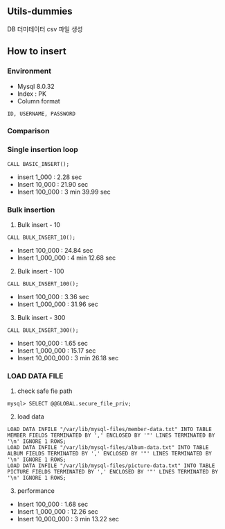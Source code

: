 ## Utils-dummies
DB 더미테이터 csv 파일 생성

## How to insert

### Environment
- Mysql 8.0.32
- Index : PK
- Column format
```
ID, USERNAME, PASSWORD
```

### Comparison
### Single insertion loop
```
CALL BASIC_INSERT();
```
- insert 1_000 : 2.28 sec
- Insert 10_000 : 21.90 sec
- Insert 100_000 : 3 min 39.99 sec

### Bulk insertion
1. Bulk insert - 10
```
CALL BULK_INSERT_10();
```
- Insert 100_000 : 24.84 sec
- Insert 1_000_000 : 4 min 12.68 sec

2. Bulk insert - 100
```
CALL BULK_INSERT_100();
```
- Insert 100_000 : 3.36 sec
- Insert 1_000_000 : 31.96 sec

3. Bulk insert - 300
```
CALL BULK_INSERT_300();
```
- Insert 100_000 : 1.65 sec
- Insert 1_000_000 : 15.17 sec
- Insert 10_000_000 : 3 min 26.18 sec

### LOAD DATA FILE
1. check safe fie path
```
mysql> SELECT @@GLOBAL.secure_file_priv;
```

2. load data
```
LOAD DATA INFILE "/var/lib/mysql-files/member-data.txt" INTO TABLE MEMBER FIELDS TERMINATED BY ',' ENCLOSED BY '"' LINES TERMINATED BY '\n' IGNORE 1 ROWS;
LOAD DATA INFILE "/var/lib/mysql-files/album-data.txt" INTO TABLE ALBUM FIELDS TERMINATED BY ',' ENCLOSED BY '"' LINES TERMINATED BY '\n' IGNORE 1 ROWS;
LOAD DATA INFILE "/var/lib/mysql-files/picture-data.txt" INTO TABLE PICTURE FIELDS TERMINATED BY ',' ENCLOSED BY '"' LINES TERMINATED BY '\n' IGNORE 1 ROWS;
```

3. performance
- Insert 100_000 : 1.68 sec
- Insert 1_000_000 : 12.26 sec
- Insert 10_000_000 : 3 min 13.22 sec
